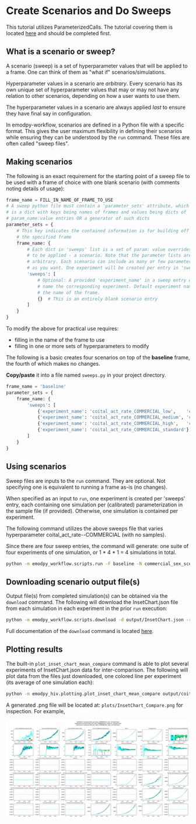 # Create Scenarios and Do Sweeps

This tutorial utilizes ParameterizedCalls. The tutorial covering them is located [here](using_parameterized_calls.md) 
and should be completed first.

## What is a scenario or sweep?

A scenario (sweep) is a set of hyperparameter values that will be applied to a frame. One can think of them as 
"what if" scenarios/simulations.

Hyperparameter values in a scenario are _arbitrary_. Every scenario has its own unique set of hyperparameter values
that may or may not have any relation to other scenarios, depending on how a user wants to use them.

The hyperparameter values in a scenario are always applied _last_ to ensure they have final say in configuration.

In emodpy-workflow, scenarios are defined in a Python file with a specific format. This gives the user maximum 
flexibility in defining their scenarios while ensuring they can be understood by the `run` command. These files are
often called "sweep files".

## Making scenarios

The following is an exact requirement for the starting point of a sweep file to be used with a frame of choice with one 
blank scenario (with comments noting details of usage):

```python linenums="1"
frame_name = FILL_IN_NAME_OF_FRAME_TO_USE
# A sweep python file must contain a 'parameter_sets' attribute, which
# is a dict with keys being names of frames and values being dicts of
# param_name:value entries OR a generator of such dicts
parameter_sets = {
    # This key indicates the contained information is for building off
    # the specified frame
    frame_name: {
        # Each dict in 'sweeps' list is a set of param: value overrides
        # to be applied - a scenario. Note that the parameter lists are
        # arbitrary. Each scenario can include as many or few parameters
        # as you want. One experiment will be created per entry in 'sweeps'
        'sweeps': [
            # Optional: A provided 'experiment_name' in a sweep entry will
            # name the corresponding experiment. Default experiment name is
            # the name of the frame.
            {}  # This is an entirely blank scenario entry
        ]
    }
}
```

To modify the above for practical use requires:

- filling in the name of the frame to use
- filling in one or more sets of hyperparameters to modify

The following is a basic creates four scenarios on top of the **baseline** frame, the fourth of which makes no changes. 

**Copy/paste** it into a file named `sweeps.py` in your project directory.

```python linenums="1"
frame_name = 'baseline'
parameter_sets = {
    frame_name: {
        'sweeps': [
            {'experiment_name': 'coital_act_rate_COMMERCIAL_low',    'coital_act_rate--COMMERCIAL': 0.001},
            {'experiment_name': 'coital_act_rate_COMMERCIAL_medium', 'coital_act_rate--COMMERCIAL': 0.005},
            {'experiment_name': 'coital_act_rate_COMMERCIAL_high',   'coital_act_rate--COMMERCIAL': 0.01},
            {'experiment_name': 'coital_act_rate_COMMERCIAL_standard'},
        ]
    }
}
```

## Using scenarios

Sweep files are inputs to the `run` command. They are optional. Not specifying one is equivalent to running a frame
as-is (no changes).

When specified as an input to `run`, one experiment is created per 'sweeps' entry, each containing one simulation per
(calibrated) parameterization in the sample file (if provided). Otherwise, one simulation is contained per experiment.

The following command utilizes the above sweeps file that varies hyperparameter coital_act_rate--COMMERCIAL (with no 
samples).

Since there are four sweep entries, the command will generate:
one suite of four experiments of one simulation, or 1 * 4 * 1 = 4 simulations in total.

```bash
python -m emodpy_workflow.scripts.run -F baseline -N commercial_sex_scenarios -o output -p ContainerPlatform -S sweeps.py
```

## Downloading scenario output file(s)

Output file(s) from completed simulation(s) can be obtained via the `download` command. The following will download
the InsetChart.json file from each simulation in each experiment in the prior `run` execution:

```bash
python -m emodpy_workflow.scripts.download -d output/InsetChart.json -r output/experiment_index.csv -p ContainerPlatform
```

Full documentation of the `download` command is located [here](../how_to/how_to_download_data.md).

## Plotting results

The built-in `plot_inset_chart_mean_compare` command is able to plot several experiments of InsetChart.json data for
inter-comparison. The following will plot data from the files just downloaded, one colored line per experiment (its 
average of one simulation each):

```bash
python -m emodpy_hiv.plotting.plot_inset_chart_mean_compare output/coital_act_rate_COMMERCIAL_low--0/InsetChart/ output/coital_act_rate_COMMERCIAL_medium--1/InsetChart/ output/coital_act_rate_COMMERCIAL_high--2/InsetChart/ -o plots
```

A generated .png file will be located at: `plots/InsetChart_Compare.png` for inspection. For example,

![image](../images/InsetChart_Compare.png)
